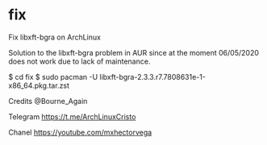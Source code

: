 # fix
Fix libxft-bgra on ArchLinux

Solution to the libxft-bgra problem in AUR since at the moment 06/05/2020 does not work due to lack of maintenance.

$ cd fix
$ sudo pacman -U libxft-bgra-2.3.3.r7.7808631e-1-x86_64.pkg.tar.zst

Credits @Bourne_Again 

Telegram
https://t.me/ArchLinuxCristo

Chanel
https://youtube.com/mxhectorvega
